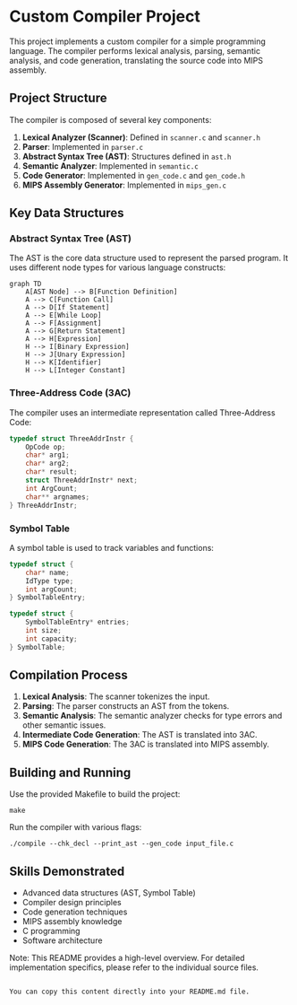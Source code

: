 
# Custom Compiler Project

This project implements a custom compiler for a simple programming language. The compiler performs lexical analysis, parsing, semantic analysis, and code generation, translating the source code into MIPS assembly.

## Project Structure

The compiler is composed of several key components:

1. **Lexical Analyzer (Scanner)**: Defined in `scanner.c` and `scanner.h`
2. **Parser**: Implemented in `parser.c`
3. **Abstract Syntax Tree (AST)**: Structures defined in `ast.h`
4. **Semantic Analyzer**: Implemented in `semantic.c`
5. **Code Generator**: Implemented in `gen_code.c` and `gen_code.h`
6. **MIPS Assembly Generator**: Implemented in `mips_gen.c`

## Key Data Structures

### Abstract Syntax Tree (AST)

The AST is the core data structure used to represent the parsed program. It uses different node types for various language constructs:

```mermaid
graph TD
    A[AST Node] --> B[Function Definition]
    A --> C[Function Call]
    A --> D[If Statement]
    A --> E[While Loop]
    A --> F[Assignment]
    A --> G[Return Statement]
    A --> H[Expression]
    H --> I[Binary Expression]
    H --> J[Unary Expression]
    H --> K[Identifier]
    H --> L[Integer Constant]
```

### Three-Address Code (3AC)

The compiler uses an intermediate representation called Three-Address Code:

```c
typedef struct ThreeAddrInstr {
    OpCode op;
    char* arg1;
    char* arg2;
    char* result;
    struct ThreeAddrInstr* next;
    int ArgCount;
    char** argnames;
} ThreeAddrInstr;
```

### Symbol Table

A symbol table is used to track variables and functions:

```c
typedef struct {
    char* name;
    IdType type;
    int argCount;
} SymbolTableEntry;

typedef struct {
    SymbolTableEntry* entries;
    int size;
    int capacity;
} SymbolTable;
```

## Compilation Process

1. **Lexical Analysis**: The scanner tokenizes the input.
2. **Parsing**: The parser constructs an AST from the tokens.
3. **Semantic Analysis**: The semantic analyzer checks for type errors and other semantic issues.
4. **Intermediate Code Generation**: The AST is translated into 3AC.
5. **MIPS Code Generation**: The 3AC is translated into MIPS assembly.

## Building and Running

Use the provided Makefile to build the project:

```
make
```

Run the compiler with various flags:

```
./compile --chk_decl --print_ast --gen_code input_file.c
```

## Skills Demonstrated

- Advanced data structures (AST, Symbol Table)
- Compiler design principles
- Code generation techniques
- MIPS assembly knowledge
- C programming
- Software architecture

Note: This README provides a high-level overview. For detailed implementation specifics, please refer to the individual source files.
```

You can copy this content directly into your README.md file.
